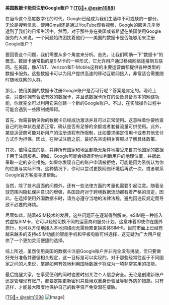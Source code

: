 **美国数据卡能否注册Google账户？[[TG💪+ @esim1088](https://t.me/s/esim1088)]**

在当今这个高度数字化的时代，Google已经成为我们生活中不可或缺的一部分。无论是搜索信息、使用Gmail还是通过YouTube观看视频，Google的服务几乎渗透到了我们的日常生活中。然而，对于那些身在美国或者希望在美国使用Google服务的人来说，一个问题始终困扰着他们——美国的数据卡是否能够用来注册Google账户？

要回答这个问题，我们需要从多个角度来分析。首先，让我们明确一下“数据卡”的概念。数据卡通常指的是SIM卡的一种形式，它允许用户通过移动网络连接到互联网。在美国，像AT&T、Verizon和T-Mobile这样的主要运营商都提供各种类型的数据卡服务。这些数据卡可以为用户提供高速的移动互联网接入，非常适合需要随时随地联网的人群。

那么，使用美国的数据卡注册Google账户是否可行呢？答案是肯定的。理论上讲，只要你拥有合法有效的数据卡，并且该数据卡所在的设备具备基本的网络功能，你就完全可以利用它来创建一个新的Google账户。不过，在实际操作过程中可能会遇到一些限制或障碍。

首先，你需要确保你的数据卡已经成功激活并且可以正常使用。这意味着你要检查自己的账单状态是否正常，确认是否有足够的余额或者套餐流量可供使用。此外，某些运营商可能对新用户的注册流程有所限制，比如要求绑定信用卡或者其他支付方式作为担保。因此，在尝试注册之前，最好先咨询相关客服以了解具体政策。

其次，值得注意的是，并非所有国家和地区都能无条件地接受来自其他国家的数据卡用于注册服务。例如，Google可能会根据IP地址判断用户的地理位置，并据此采取一定的安全措施。如果你发现自己的账户申请被拒绝，可能是因为系统认为你的位置与实际不符。这种情况下，你可以尝试更换网络环境后再试一次，或者联系Google官方客服寻求帮助。

当然，除了技术层面的问题外，还有一些法律方面的考量也需要引起注意。随着全球范围内隐私保护意识的增强，各国政府对于跨境数据流动都有着严格的规定。因此，在选择使用外国数据卡时，请务必遵守当地的法律法规，避免因违反规定而导致不必要的麻烦。

尽管如此，随着eSIM技术的发展，这些问题正在逐渐得到解决。eSIM是一种嵌入式虚拟SIM卡，它可以轻松切换不同的运营商和服务计划。这意味着即使你在国外旅行，也可以方便地接入本地网络而无需频繁更换实体SIM卡。目前市面上已经有越来越多的支持eSIM功能的智能手机和平板电脑可供选择，这无疑为广大用户提供了一个更加灵活便捷的选择。

综上所述，虽然使用美国的数据卡注册Google账户并非完全没有挑战，但只要做好充分准备并遵循相关规定，这一目标是可以实现的。对于那些经常往返于不同国家之间的人来说，掌握如何有效地利用国际数据卡将成为一项非常实用的技能。

最后提醒大家，在享受便利的同时也要时刻关注个人信息安全。无论是创建新账户还是管理现有账户，都要定期更新密码并启用双重身份验证等额外防护措施。只有这样，才能最大限度地保护自己的数字资产免受潜在威胁。

[[TG💪+ @esim1088](https://t.me/s/esim1088) ![Image](https://i.postimg.cc/4NQfJmqS/Snipaste-2025-05-13-00-14-12.png)]